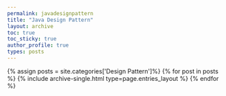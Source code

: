 ```yaml
---
permalink: javadesignpattern
title: "Java Design Pattern"
layout: archive
toc: true
toc_sticky: true
author_profile: true
types: posts
---
```


{% assign posts = site.categories['Design Pattern']%}
{% for post in posts %}
  {% include archive-single.html type=page.entries_layout %}
{% endfor %}
